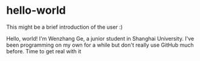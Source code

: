# hello-world
This might be a brief introduction of the user :)

Hello, world! I'm Wenzhang Ge, a junior student in Shanghai University.
I've been programming on my own for a while but don't really use GitHub much before.
Time to get real with it
